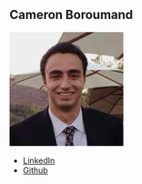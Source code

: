 Cameron Boroumand
------------

![](photos/cameron-boroumand.jpg)

* [LinkedIn](https://www.linkedin.com/in/cameron-boroumand)
* [Github](https://github.com/cameron16)

